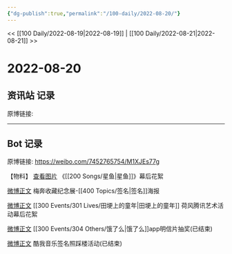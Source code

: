 ```yaml
---
{"dg-publish":true,"permalink":"/100-daily/2022-08-20/"}
---
```



<< [[100 Daily/2022-08-19\|2022-08-19]] | [[100 Daily/2022-08-21\|2022-08-21]] >>

# 2022-08-20

## 资讯站 记录

原博链接:

---
## Bot 记录

原博链接: https://weibo.com/7452765754/M1XJEs77g

【物料】
[查看图片](https://wx1.sinaimg.cn/large/0088n2Pggy1h5e6bb1syzj30ku112wgx.jpg) 《[[200 Songs/星鱼\|星鱼]]》幕后花絮

[微博正文](https://weibo.com/detail/4804511896175951) 梅奔收藏纪念展-[[400 Topics/签名\|签名]]海报

[微博正文](https://weibo.com/detail/4804512340246821) [[300 Events/301 Lives/田埂上的童年\|田埂上的童年]] 荷风腾讯艺术活动幕后花絮

[微博正文](https://weibo.com/detail/4804545613923842) [[300 Events/304 Others/饿了么\|饿了么]]app明信片抽奖(已结束)

[微博正文](https://weibo.com/detail/4804594394465133) 酷我音乐签名照踩楼活动(已结束) 
